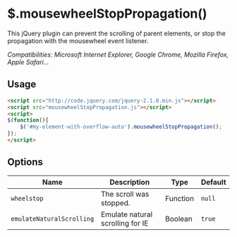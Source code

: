 $.mousewheelStopPropagation()
=============================

This jQuery plugin can prevent the scrolling of parent elements, or stop the propagation with the mousewheel event listener.

*Compatibilities: Microsoft Internet Explorer, Google Chrome, Mozilla Firefox, Apple Safari...*

Usage
-----

```html
<script src="http://code.jquery.com/jquery-2.1.0.min.js"></script>
<script src="mousewheelStopPropagation.js"></script>
<script>
$(function(){
	$('#my-element-with-overflow-auto').mousewheelStopPropagation();
});
</script>

```

Options
-------

| Name | Description | Type | Default |
|------|-------------|------|---------|
| `wheelstop` | The scroll was stopped. | Function | `null` |
| `emulateNaturalScrolling` | Emulate natural scrolling for IE | Boolean | `true` |

